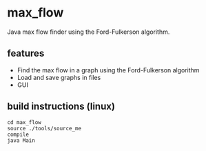 # max_flow

Java max flow finder using the Ford-Fulkerson algorithm.

## features

- Find the max flow in a graph using the Ford-Fulkerson algorithm
- Load and save graphs in files
- GUI

## build instructions (linux)

```
cd max_flow
source ./tools/source_me
compile
java Main
```
